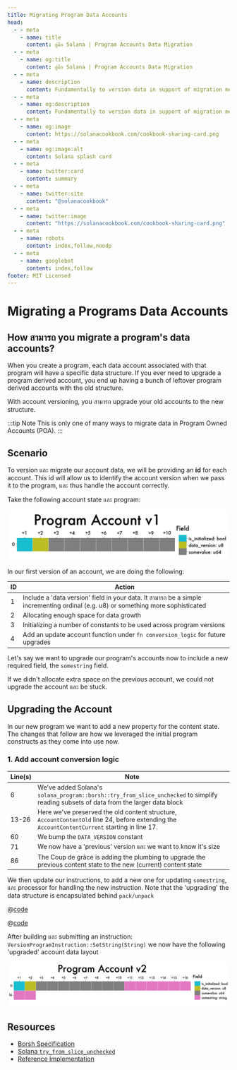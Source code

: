 ```yaml
---
title: Migrating Program Data Accounts
head:
  - - meta
    - name: title
      content: คู่มือ Solana | Program Accounts Data Migration
  - - meta
    - name: og:title
      content: คู่มือ Solana | Program Accounts Data Migration
  - - meta
    - name: description
      content: Fundamentally to version data in support of migration means to create a unique reference for a collection of data. This reference สามารถ take the form of a query, an ID, or also commonly a datetime identifier. Learn about Serialization และ more Ingredients for your dish ได้ที่คู่มือ Solana.
  - - meta
    - name: og:description
      content: Fundamentally to version data in support of migration means to create a unique reference for a collection of data. This reference สามารถ take the form of a query, an ID, or also commonly a datetime identifier. Learn about Serialization และ more Ingredients for your dish ได้ที่คู่มือ Solana.
  - - meta
    - name: og:image
      content: https://solanacookbook.com/cookbook-sharing-card.png
  - - meta
    - name: og:image:alt
      content: Solana splash card
  - - meta
    - name: twitter:card
      content: summary
  - - meta
    - name: twitter:site
      content: "@solanacookbook"
  - - meta
    - name: twitter:image
      content: "https://solanacookbook.com/cookbook-sharing-card.png"
  - - meta
    - name: robots
      content: index,follow,noodp
  - - meta
    - name: googlebot
      content: index,follow
footer: MIT Licensed
---
```


# Migrating a Programs Data Accounts

## How สามารถ you migrate a program's data accounts?

When you create a program, each data account associated with that
program will have a specific data structure. If you ever need
to upgrade a program derived account, you end up having a bunch
of leftover program derived accounts with the old structure.

With account versioning, you สามารถ upgrade your old accounts to
the new structure.

:::tip Note
This is only one of many ways to migrate data in Program Owned Accounts (POA).
:::

## Scenario

To version และ migrate our account data, we will be providing an **id** for each
account. This id will allow us to identify the account version when
we pass it to the program, และ thus handle the account correctly.

Take the following account state และ program:

<img src="./data-migration/pav1.png" alt="Program Account v1">

<SolanaCodeGroup>
  <SolanaCodeGroupItem title="Account" active>

  <template v-slot:default>

@[code](@/code/data-migration/account-v0.en.rs)

  </template>

  <template v-slot:preview>

@[code](@/code/data-migration/account-v0.preview.en.rs)

  </template>

  </SolanaCodeGroupItem>

<SolanaCodeGroupItem title="Instruction" active>

  <template v-slot:default>

@[code](@/code/data-migration/rust.instruction.en.rs)

  </template>

  <template v-slot:preview>

@[code](@/code/data-migration/rust.instruction.preview.en.rs)

  </template>

  </SolanaCodeGroupItem>

<SolanaCodeGroupItem title="Processor" active>

  <template v-slot:default>

@[code](@/code/data-migration/rust.processor.en.rs)

  </template>

  <template v-slot:preview>

@[code](@/code/data-migration/rust.processor.preview.en.rs)

  </template>

  </SolanaCodeGroupItem>

</SolanaCodeGroup>

In our first version of an account, we are doing the following:

| ID | Action |
| - | - |
|1| Include a 'data version' field in your data. It สามารถ be a simple incrementing ordinal (e.g. u8) or something more sophisticated
|2| Allocating enough space for data growth
|3| Initializing a number of constants to be used across program versions
|4| Add an update account function under `fn conversion_logic` for future upgrades

Let's say we want to upgrade our program's accounts now to include
a new required field, the `somestring` field.

If we didn't allocate extra space on the previous account, we could
not upgrade the account และ be stuck.

## Upgrading the Account

In our new program we want to add a new property for the content state.
The changes that follow are how we leveraged the initial program
constructs as they come into use now.

### 1. Add account conversion logic

<SolanaCodeGroup>
  <SolanaCodeGroupItem title="Account">

  <template v-slot:default>

@[code](@/code/data-migration/account-v1.en.rs)

  </template>

  <template v-slot:preview>

@[code](@/code/data-migration/account-v1.preview.en.rs)

  </template>

  </SolanaCodeGroupItem>
</SolanaCodeGroup>

| Line(s) | Note |
| ------- | - |
| 6 | We've added Solana's `solana_program::borsh::try_from_slice_unchecked` to simplify reading subsets of data from the larger data block
| 13-26| Here we've preserved the old content structure, `AccountContentOld` line 24, before extending the `AccountContentCurrent` starting in line 17.
| 60 | We bump the `DATA_VERSION` constant
| 71 | We now have a 'previous' version และ we want to know it's size
| 86 | The Coup de grâce is adding the plumbing to upgrade the previous content state to the new (current) content state

We then update our instructions, to add a new one for updating `somestring`, และ processor for handling the new instruction. Note that the 'upgrading' the data structure is encapsulated behind `pack/unpack`

<CodeGroup>
  <CodeGroupItem title="Instruction">

@[code](@/code/data-migration/rust.instruction1.en.rs)

  </CodeGroupItem>

  <CodeGroupItem title="Processor">

@[code](@/code/data-migration/rust.processor1.en.rs)

  </CodeGroupItem>
</CodeGroup>

After building และ submitting an instruction: `VersionProgramInstruction::SetString(String)` we now have the following 'upgraded' account data layout

<img src="./data-migration/pav2.png" alt="Program Account v2">

## Resources

* [Borsh Specification](https://borsh.io/)
* [Solana `try_from_slice_unchecked`](https://github.com/solana-labs/solana/blob/master/sdk/program/src/borsh.rs#L67)
* [Reference Implementation](https://github.com/FrankC01/versioning-solana)